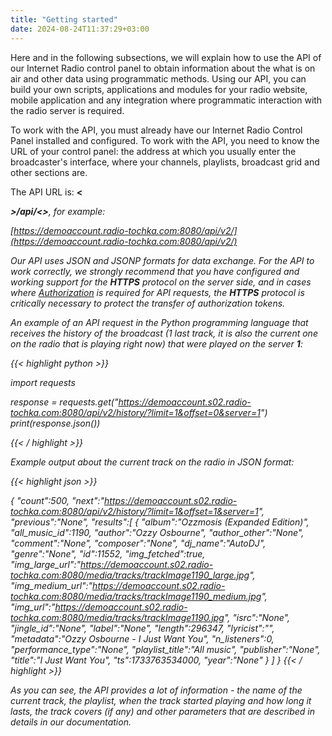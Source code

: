 ```yaml
---
title: "Getting started"
date: 2024-08-24T11:37:29+03:00
---
```


Here and in the following subsections, we will explain how to use the API of our Internet Radio control panel 
to obtain information about the what is on air and other data using programmatic methods. 
Using our API, you can build your own scripts, applications and modules for your radio website, 
mobile application and any integration where programmatic interaction with the radio server is required.

To work with the API, you must already have our Internet Radio Control Panel installed and configured. To work with the API, you need to know the URL of your control panel: the address at which you usually enter the broadcaster's interface, where your channels, playlists, broadcast grid and other sections are.

The API URL is: **<<address of your panel on the server>>/api/<<api version>>**, for example:

[https://demoaccount.radio-tochka.com:8080/api/v2/](https://demoaccount.radio-tochka.com:8080/api/v2/) 


Our API uses JSON and JSONP formats for data exchange. For the API to work correctly, we strongly recommend that you have configured and working support for the **HTTPS** protocol on the server side, and in cases where [Authorization](/docs/api/auth) is required for API requests, the **HTTPS** protocol is critically necessary to protect the transfer of authorization tokens.

An example of an API request in the Python programming language that receives the history of the broadcast (1 last track, it is also the current one on the radio that is playing right now) that were played on the server **1**:

{{< highlight python  >}}

import requests

response = requests.get("https://demoaccount.s02.radio-tochka.com:8080/api/v2/history/?limit=1&offset=0&server=1")
print(response.json())

{{< / highlight >}}

Example output about the current track on the radio in JSON format:

{{< highlight json  >}}

{
   "count":500,
   "next":"https://demoaccount.s02.radio-tochka.com:8080/api/v2/history/?limit=1&offset=1&server=1",
   "previous":"None",
   "results":[
      {
         "album":"Ozzmosis (Expanded Edition)",
         "all_music_id":1190,
         "author":"Ozzy Osbourne",
         "author_other":"None",
         "comment":"None",
         "composer":"None",
         "dj_name":"AutoDJ",
         "genre":"None",
         "id":11552,
         "img_fetched":true,
         "img_large_url":"https://demoaccount.s02.radio-tochka.com:8080/media/tracks/trackImage1190_large.jpg",
         "img_medium_url":"https://demoaccount.s02.radio-tochka.com:8080/media/tracks/trackImage1190_medium.jpg",
         "img_url":"https://demoaccount.s02.radio-tochka.com:8080/media/tracks/trackImage1190.jpg",
         "isrc":"None",
         "jingle_id":"None",
         "label":"None",
         "length":296347,
         "lyricist":"",
         "metadata":"Ozzy Osbourne - I Just Want You",
         "n_listeners":0,
         "performance_type":"None",
         "playlist_title":"All music",
         "publisher":"None",
         "title":"I Just Want You",
         "ts":1733763534000,
         "year":"None"
      }
   ]
}
{{< / highlight >}}

As you can see, the API provides a lot of information - the name of the current track, 
the playlist, when the track started playing and how long it lasts, the track covers (if any) and other parameters that are described in details in our documentation.